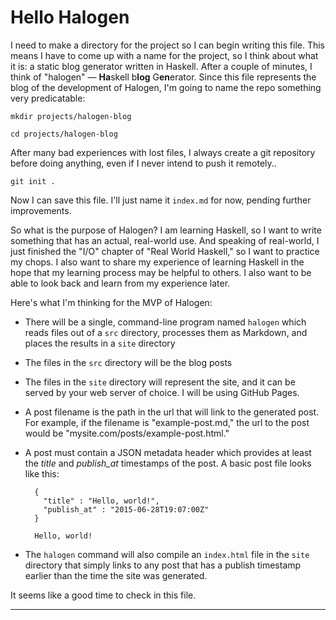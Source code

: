 # Hello Halogen

I need to make a directory for the project so I can begin writing this file. This
means I have to come up with a name for the project, so I think about what it
is: a static blog generator written in Haskell. After a couple of minutes, I
think of "halogen" &mdash; **Ha**skell b**log** G**en**erator. Since this file
represents the blog of the development of Halogen, I'm going to name the repo
something very predicatable:

`mkdir projects/halogen-blog`

`cd projects/halogen-blog`

After many bad experiences with lost files, I always create a git repository
before doing anything, even if I never intend to push it remotely..

`git init .`

Now I can save this file. I'll just name it `index.md` for now, pending
further improvements.

So what is the purpose of Halogen? I am learning Haskell, so I want to write
something that has an actual, real-world use. And speaking of real-world, I just
finished the "I/O" chapter of "Real World Haskell," so I want to practice my
chops. I also want to share my experience of learning Haskell in the hope that
my learning process may be helpful to others. I also want to be able to look
back and learn from my experience later.

Here's what I'm thinking for the MVP of Halogen:

* There will be a single, command-line program named `halogen` which reads files
out of a `src` directory, processes them as Markdown, and places the results in a
`site` directory
* The files in the `src` directory will be the blog posts
* The files in the `site` directory will represent the site, and it can be
served by your web server of choice. I will be using GitHub Pages.
* A post filename is the path in the url that will link to the generated post.
For example, if the filename is "example-post.md," the url to the post would
be "mysite.com/posts/example-post.html."
* A post must contain a JSON metadata header which provides at least the
*title* and *publish_at* timestamps of the post. A basic post file looks like this:

        {
          "title" : "Hello, world!",
          "publish_at" : "2015-06-28T19:07:00Z"
        }

        Hello, world!

* The `halogen` command will also compile an `index.html` file in the `site`
directory that simply links to any post that has a publish timestamp earlier than the
time the site was generated.

It seems like a good time to check in this file.
[]()

***
